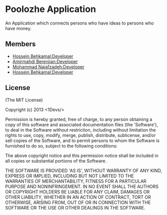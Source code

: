 # Poolozhe Application 
An Application which connects persons who have ideas to persons who have money.

## Members
* [Hossein Behkamal:Developer](http://github.com/hoseinbl)
* [Amirmahdi Berenjian:Developer](http://github.com/berenjian)
* [Mohammad Najafzadeh:Developer](http://github.com/mohammadn)
* [Hossein Behkamal:Developer](http://github.com/alirni)


## License
(The MIT License)

Copyright (c) 2013 <1Devs/>

Permission is hereby granted, free of charge, to any person obtaining a copy of this software and associated documentation files (the 'Software'), to deal in the Software without restriction, including without limitation the rights to use, copy, modify, merge, publish, distribute, sublicense, and/or sell copies of the Software, and to permit persons to whom the Software is furnished to do so, subject to the following conditions:  

The above copyright notice and this permission notice shall be included in all copies or substantial portions of the Software.  

THE SOFTWARE IS PROVIDED 'AS IS', WITHOUT WARRANTY OF ANY KIND, EXPRESS OR IMPLIED, INCLUDING BUT NOT LIMITED TO THE WARRANTIES OF MERCHANTABILITY, FITNESS FOR A PARTICULAR PURPOSE AND NONINFRINGEMENT. IN NO EVENT SHALL THE AUTHORS OR COPYRIGHT HOLDERS BE LIABLE FOR ANY CLAIM, DAMAGES OR OTHER LIABILITY, WHETHER IN AN ACTION OF CONTRACT, TORT OR OTHERWISE, ARISING FROM, OUT OF OR IN CONNECTION WITH THE SOFTWARE OR THE USE OR OTHER DEALINGS IN THE SOFTWARE.  
